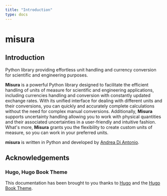 ```yaml
---
title: "Introduction"
type: docs
---
```


# misura

## Introduction

Python library providing effortless unit handling and currency conversion for scientific and engineering purposes.

**Misura** is a powerful Python library designed to facilitate the efficient handling of units of measure for scientific and engineering applications, including currencies handling and conversion with constantly updated exchange rates. With its unified interface for dealing with different units and their conversions, you can quickly and accurately complete calculations without the need for complex manual conversions. Additionally, **Misura** supports uncertainty handling allowing you to work with physical quantities and their associated uncertainties in a user-friendly and intuitive fashion. What's more, **Misura** grants you the flexibility to create custom units of measure, so you can work in your preferred units.

**misura** is written in Python and developed by [Andrea Di Antonio](https://github.com/diantonioandrea).


## Acknowledgements

### Hugo, Hugo Book Theme

This documentation has been brought to you thanks to [Hugo](https://gohugo.io) and the [Hugo Book Theme](https://github.com/alex-shpak/hugo-book).